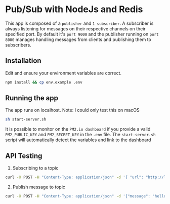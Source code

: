 # Pub/Sub with NodeJs and Redis

This app is composed of a `publisher` and `1 subscriber`.
A subscriber is always listening for messages on their respective channels on their specified port. By default it's `port 9000` and the publisher running on `port 8000` manages handling messages from clients and publishing them to subscribers.

## Installation

Edit and ensure your environment variables are correct.

```sh
npm install && cp env.example .env
```

## Running the app

The app runs on localhost. Note: I could only test this on macOS

``` sh
sh start-server.sh
```

It is possible to monitor on the `PM2.io dashboard` if you provide a valid `PM2_PUBLIC_KEY` and `PM2_SECRET_KEY` in the `.env` file. The `start-server.sh` script will automatically detect the variables and link to the dashboard

## API Testing 

1. Subscribing to a topic

``` sh
curl -X POST -H "Content-Type: application/json" -d '{ "url": "http://localhost:9000"}' http://localhost:8000/subscribe/topic1
```

2. Publish message to topic

``` sh
curl -X POST -H "Content-Type: application/json" -d '{"message": "hello"}' http://localhost:8000/publish/topic1
```